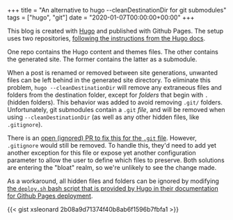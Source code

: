 +++
title = "An alternative to hugo --cleanDestinationDir for git submodules"
tags = ["hugo", "git"]
date = "2020-01-07T00:00:00+00:00"
+++


This blog is created with [Hugo](https://gohugo.io) and published with Github Pages. The setup uses two repositories, [following the instructions from the Hugo docs](https://gohugo.io/hosting-and-deployment/hosting-on-github). 

One repo contains the Hugo content and themes files. The other contains the generated site. The former contains the latter as a submodule.

When a post is renamed or removed between site generations, unwanted files can be left behind in the generated site directory. To eliminate this problem, `hugo --cleanDestinationDir` will remove any extraneous files and folders from the destination folder, except for *folders* that begin with `.` (hidden folders). This behavior was added to avoid removing `.git/` folders. Unfortunately, git submodules contain a `.git` *file*, and will be removed when using `--cleanDestinationDir` (as well as any other hidden files, like `.gitignore`).

There is an [open (ignored) PR to fix this for the `.git` file](https://github.com/gohugoio/hugo/pull/6261). However, `.gitignore` would still be removed. To handle this, they'd need to add yet another exception for this file or expose yet another configuration parameter to allow the user to define which files to preserve. Both solutions are entering the "bloat" realm, so we're unlikely to see the change made.

As a workaround, all hidden files and folders can be ignored by modifying [the  `deploy.sh` bash script that is provided by Hugo in their documentation for Github Pages deployment](https://gohugo.io/hosting-and-deployment/hosting-on-github/#put-it-into-a-script).  

{{< gist xsleonard 2b08a9d71374f40b8ab6f1596b7fbfa1 >}}
